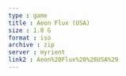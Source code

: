 ```yaml
---
type : game
title : Aeon Flux (USA)
size : 1.8 G
format : iso
archive : zip
server : myrient
link2 : Aeon%20Flux%20%28USA%29
---
```

